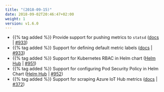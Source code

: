 ```yaml
---
title: "(2018-09-15)"
date: 2018-09-02T20:46:47+02:00
weight: 1
version: v1.6.0
---
```


- {{% tag added %}} Provide support for pushing metrics to `statsd` ([docs](https://promitor.io/configuration/v1.x/runtime#statsd) | [#933](https://github.com/tomkerkhove/promitor/issues/992))
- {{% tag added %}} Support for defining default metric labels ([docs](https://promitor.io/configuration/v1.x/metrics/) | [#933](https://github.com/tomkerkhove/promitor/issues/933))
- {{% tag added %}} Support for Kubernetes RBAC in Helm chart ([Helm Hub](https://hub.helm.sh/charts/promitor/promitor-agent-scraper) | [#951](https://github.com/tomkerkhove/promitor/issues/951))
- {{% tag added %}} Support for configuring Pod Security Policy in Helm Chart ([Helm Hub](https://hub.helm.sh/charts/promitor/promitor-agent-scraper) | [#952](https://github.com/tomkerkhove/promitor/issues/952))
- {{% tag added %}} Support for scraping Azure IoT Hub metrics ([docs](https://promitor.io/configuration/v1.x/metrics/iot-hub) | [#372](https://github.com/tomkerkhove/promitor/issues/372))
